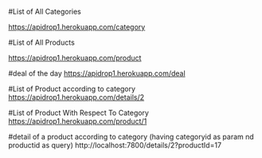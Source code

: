 #List of All Categories

https://apidrop1.herokuapp.com/category

#List of All Products

https://apidrop1.herokuapp.com/product

#deal of the day
https://apidrop1.herokuapp.com/deal

#List of Product according to category
https://apidrop1.herokuapp.com/details/2


#List of Product With Respect To Category
https://apidrop1.herokuapp.com/product/1

#detail of a product according to category (having categoryid as param nd productid as query)
http://localhost:7800/details/2?productId=17









